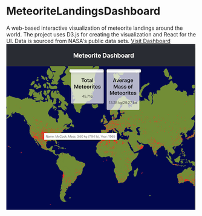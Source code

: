 # MeteoriteLandingsDashboard
A web-based interactive visualization of meteorite landings around the world. The project uses D3.js for creating the visualization and React for the UI. Data is sourced from NASA's public data sets.
[Visit Dashboard](https://meteorite-landings-dashboard-kgil-djyq2x585.vercel.app/)
![Screenshot of the app](screenshot.png)
